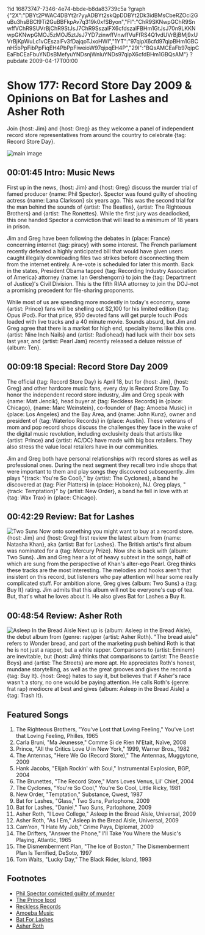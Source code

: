 ?id 16873747-7346-4e74-bbde-b8da83739c5a
?graph {"2X":"DBYt2PWAC4DBYt2r7yyADBYt2skQpDDBYt2Dk3idBMsCbeRZOci2GuBu3hsBBCl9Ti2GuBBFkpAv7q319k0xfSByon","FI":"ChR9SKNwpGChR9SnwffVChR9SUVrBjChR9StJsJ7ChR9SszalFX6cfdszalFBHm1GtJsJ70n9LKKNwpGKNwpGMOJ5zMOJ5ztJsJ7YD7zinwffVnwffVuFfRS4Q1vdUVrBjBMj9xUVrBjKpWuLc1vCEszalFv3fDajqoTJxoHWI","1YT":"97qipX6cfd97qipBHm1GBCnH5bPpFibPpFiqEH4PbPpFiweioW97qipqEH4P","29I":"BQsAMCEaFb97qipCEaFbCEaFbuYNDsBMefyuYNDsnjWnluYNDs97qipX6cfdBHm1GBQsAM"}
?pubdate 2009-04-17T00:00

# Show 177: Record Store Day 2009 & Opinions on Bat for Lashes and Asher Roth
Join {host: Jim} and {host: Greg} as they welcome a panel of independent record store representatives from around the country to celebrate {tag: Record Store Day}.

![main image](https://static.soundopinions.org/images/2009/RSD.jpg)

## 00:01:45 Intro: Music News
First up in the news, {host: Jim} and {host: Greg} discuss the murder trial of famed producer {name: Phil Spector}. Spector was found guilty of shooting actress {name: Lana Clarkson} six years ago. This was the second trial for the man behind the sounds of {artist: The Beatles}, {artist: The Righteous Brothers} and {artist: The Ronettes}. While the first jury was deadlocked, this one handed Spector a conviction that will lead to a minimum of 18 years in prison.

Jim and Greg have been following the debates in {place: France} concerning internet {tag: piracy} with some interest. The French parliament recently defeated a highly anticipated bill that would have given users caught illegally downloading files two strikes before disconnecting them from the internet entirely. A re-vote is scheduled for later this month. Back in the states, President Obama tapped {tag: Recording Industry Association of America} attorney {name: Ian Gershengorn} to join the {tag: Department of Justice}'s Civil Division. This is the fifth RIAA attorney to join the DOJ–not a promising precedent for file-sharing proponents.

While most of us are spending more modestly in today's economy, some {artist: Prince} fans will be shelling out $2,100 for his limited edition {tag: Opus iPod}. For that price, 950 devoted fans will get purple touch iPods loaded with live tracks and a 40 minute movie. Sounds absurd, but Jim and Greg agree that there is a market for high end, specialty items like this one. {artist: Nine Inch Nails} and {artist: Radiohead} had luck with their box sets last year, and {artist: Pearl Jam} recently released a deluxe reissue of {album: Ten}.

## 00:09:18 Special: Record Store Day 2009
The official {tag: Record Store Day} is April 18, but for {host: Jim}, {host: Greg} and other hardcore music fans, every day is Record Store Day. To honor the independent record store industry, Jim and Greg speak with {name: Matt Jencik}, head buyer at {tag: Reckless Records} in {place: Chicago}, {name: Marc Weinstein}, co-founder of {tag: Amoeba Music} in {place: Los Angeles} and the Bay Area, and {name: John Kunz}, owner and president of {tag: Waterloo Records} in {place: Austin}. These veterans of mom and pop record shops discuss the challenges they face in the wake of the digital music revolution, including exclusivity deals that artists like {artist: Prince} and {artist: AC/DC} have made with big box retailers. They also stress the value local retailers have in our communities.

Jim and Greg both have personal relationships with record stores as well as professional ones. During the next segment they recall two indie shops that were important to them and play songs they discovered subsequently. Jim plays "{track: You're So Cool}," by {artist: The Cyclones}, a band he discovered at {tag: Pier Platters} in {place: Hoboken}, NJ. Greg plays, "{track: Temptation}" by {artist: New Order}, a band he fell in love with at {tag: Wax Trax} in {place: Chicago}.

## 00:42:29 Review: Bat for Lashes
![Two Suns](https://static.soundopinions.org/assets/177/1YT0.png)
Now onto something you might want to buy at a record store. {host: Jim} and {host: Greg} first review the latest album from {name: Natasha Khan}, aka {artist: Bat for Lashes}. The British artist's first album was nominated for a {tag: Mercury Prize}. Now she is back with {album: Two Suns}. Jim and Greg hear a lot of heavy subtext in the songs, half of which are sung from the perspective of Khan's alter-ego Pearl. Greg thinks these tracks are the most interesting. The melodies and hooks aren't that insistent on this record, but listeners who pay attention will hear some really complicated stuff. For ambition alone, Greg gives {album: Two Suns} a {tag: Buy It} rating. Jim admits that this album will not be everyone's cup of tea. But, that's what he loves about it. He also gives Bat for Lashes a Buy It.

## 00:48:54 Review: Asher Roth
![Asleep In the Bread Aisle](https://static.soundopinions.org/assets/177/29I0.jpg)
Next up is {album: Asleep in the Bread Aisle}, the debut album from {genre: rap}per {artist: Asher Roth}. "The bread aisle" refers to Wonder bread, and part of the marketing push behind Roth is that he is not just a rapper, but a white rapper. Comparisons to {artist: Eminem} are inevitable, but {host: Jim} thinks that comparisons to {artist: The Beastie Boys} and {artist: The Streets} are more apt. He appreciates Roth's honest, mundane storytelling, as well as the great grooves and gives the record a {tag: Buy It}. {host: Greg} hates to say it, but believes that if Asher's race wasn't a story, no one would be paying attention. He calls Roth's {genre: frat rap} mediocre at best and gives {album: Asleep in the Bread Aisle} a {tag: Trash It}.



## Featured Songs
1. The Righteous Brothers, "You've Lost that Loving Feeling," You've Lost that Loving Feeling, Philles, 1965
2. Carla Bruni, "Ma Jeunesse," Comme Si de Rien N'Etait, Naïve, 2008
3. Prince, "All the Critics Love U in New York," 1999, Warner Bros., 1982
4. The Antennas, "Here We Go (Record Store)," The Antennas, Muggytone, 2009
5. Hank Jacobs, "Elijah Rockin' with Soul," Instrumental Explosion, BGP, 2004
6. The Brunettes, "The Record Store," Mars Loves Venus, Lil' Chief, 2004
7. The Cyclones, "You're So Cool," You're So Cool, Little Ricky, 1981
8. New Order, "Temptation," Substance, Qwest, 1987
9. Bat for Lashes, "Glass," Two Suns, Parlophone, 2009
10. Bat for Lashes, "Daniel," Two Suns, Parlophone, 2009
11. Asher Roth, "I Love College," Asleep in the Bread Aisle, Universal, 2009
12. Asher Roth, "As I Em," Asleep in the Bread Aisle, Universal, 2009
13. Cam'ron, "I Hate My Job," Crime Pays, Diplomat, 2009
14. The Drifters, "Answer the Phone," I'll Take You Where the Music's Playing, Atlantic, 1965
15. The Dismemberment Plan, "The Ice of Boston," The Dismemberment Plan Is Terrified, DeSoto, 1997
16. Tom Waits, "Lucky Day," The Black Rider, Island, 1993

## Footnotes 
- [Phil Spector convicted guilty of murder](http://www.theguardian.com/world/2009/apr/14/phil-spector-lana-clarkson-murder)
- [The Prince Ipod](http://www.thisisopus.com/prince/ipod)
- [Reckless Records](http://www.reckless.com/)
- [Amoeba Music](http://www.amoeba.com/)
- [Bat For Lashes](http://www.batforlashes.com/)
- [Asher Roth](http://asherrothmusic.com/welcome/)
